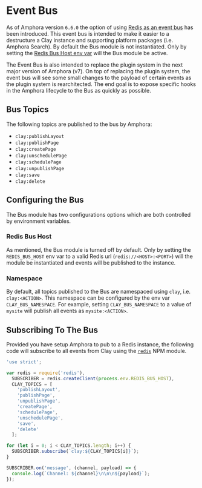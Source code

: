 # Event Bus

As of Amphora version `6.6.0` the option of using [Redis as an event bus](https://redis.io/topics/pubsub) has been introduced. This event bus is intended to make it easier to a destructure a Clay instance and supporting platform packages (i.e. Amphora Search). By default the Bus module is not instantiated. Only by setting the [Redis Bus Host env var](#redis-bus-host) will the Bus module be active.

The Event Bus is also intended to replace the plugin system in the next major version of Amphora (v7). On top of replacing the plugin system, the event bus will see some small changes to the payload of certain events as the plugin system is rearchitected. The end goal is to expose specific hooks in the Amphora lifecycle to the Bus as quickly as possible.

## Bus Topics

The following topics are published to the bus by Amphora:

- `clay:publishLayout`
- `clay:publishPage`
- `clay:createPage`
- `clay:unschedulePage`
- `clay:schedulePage`
- `clay:unpublishPage`
- `clay:save`
- `clay:delete`

## Configuring the Bus

The Bus module has two configurations options which are both controlled by environment variables.

### Redis Bus Host

As mentioned, the Bus module is turned off by default. Only by setting the `REDIS_BUS_HOST` env var to a valid Redis url (`redis://<HOST>:<PORT>`) will the module be instantiated and events will be published to the instance.

### Namespace

By default, all topics published to the Bus are namespaced using `clay`, i.e. `clay:<ACTION>`. This namespace can be configured by the env var `CLAY_BUS_NAMESPACE`. For example, setting `CLAY_BUS_NAMESPACE` to a value of `mysite` will publish all events as `mysite:<ACTION>`.

## Subscribing To The Bus

Provided you have setup Amphora to pub to a Redis instance, the following code will subscribe to all events from Clay using the [`redis`](https://www.npmjs.com/package/redis) NPM module.

```javascript
'use strict';

var redis = require('redis'),
  SUBSCRIBER = redis.createClient(process.env.REDIS_BUS_HOST),
  CLAY_TOPICS = [
    'publishLayout',
    'publishPage',
    'unpublishPage',
    'createPage',
    'schedulePage',
    'unschedulePage',
    'save',
    'delete'
  ];

for (let i = 0; i < CLAY_TOPICS.length; i++) {
  SUBSCRIBER.subscribe(`clay:${CLAY_TOPICS[i]}`);
}

SUBSCRIBER.on('message', (channel, payload) => {
  console.log(`Channel: ${channel}\n\n\n${payload}`);
});
```
